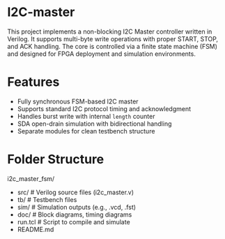 # I2C-master
This project implements a non-blocking I2C Master controller written in Verilog. It supports multi-byte write operations with proper START, STOP, and ACK handling. The core is controlled via a finite state machine (FSM) and designed for FPGA deployment and simulation environments.

# Features
- Fully synchronous FSM-based I2C master
- Supports standard I2C protocol timing and acknowledgment
- Handles burst write with internal `length` counter
- SDA open-drain simulation with bidirectional handling
- Separate modules for clean testbench structure

# Folder Structure
i2c_master_fsm/
- src/ # Verilog source files (i2c_master.v)
- tb/ # Testbench files
- sim/ # Simulation outputs (e.g., .vcd, .fst)
- doc/ # Block diagrams, timing diagrams
- run.tcl # Script to compile and simulate
- README.md
